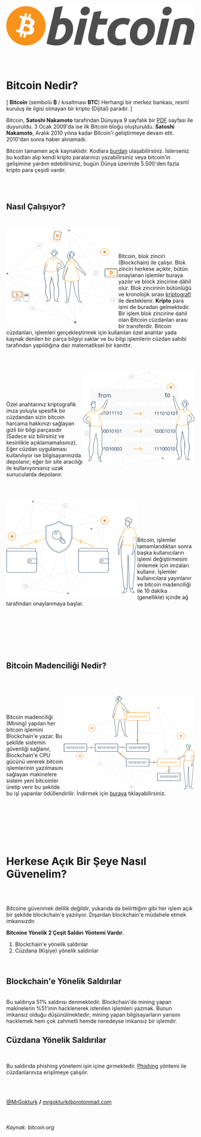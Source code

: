 <br/>
<br/>

![logo](https://github.com/MrGokturk/bitcoin-nedir/blob/space/images/logo.png)  <br/>

<br/>
<br/>

# Bitcoin Nedir? 

 [ **Bitcoin** (sembolü **₿** / kısaltması **BTC**) Herhangi bir merkez bankası, resmî kuruluş ile ilgisi olmayan bir kripto (Dijital) paradır. ] <br/> 

Bitcoin, **Satoshi Nakamoto** tarafından Dünyaya 9 sayfalık bir [PDF](https://bitcoin.org/bitcoin.pdf) sayfası ile duyuruldu. 3 Ocak 2009'da ise ilk Bitcoin bloğu oluşturuldu. **Satoshi Nakamoto**, Aralık 2010 yılına kadar Bitcoin'i geliştirmeye devam etti. 2010'dan sonra haber alınamadı. <br/>


Bitcoin tamamen açık kaynaklıdır. Kodlara [burdan](https://github.com/bitcoin/bitcoin) ulaşabilirsiniz. İsterseniz bu kodları alıp kendi kripto paralarınızı yazabilirsiniz veya bitcoin'in gelişimine yardım edebilirsiniz, bugün Dünya üzerinde 5.500'den fazla kripto para çeşidi vardır. 

<br/>
<br/>

## Nasıl Çalışıyor?

<br/>

<img align="left" width="300" height="250" src="https://github.com/MrGokturk/bitcoin-nedir/blob/space/images/new-user.png"> <br/>

<br/>

Bitcoin, blok zinciri (Blockchain) ile çalışır. Blok zinciri herkese açıktır, bütün onaylanan işlemler buraya yazılır ve block zincirine dâhil olur. Blok zincirinin bütünlüğü ve kronolojik sırası 
[kriptografi](https://tr.wikipedia.org/wiki/Kriptografi) ile desteklenir. **Kripto** para ismi de buradan gelmektedir. Bir işlem blok zincirine dahil olan Bitcoin cüzdanları arası bir transferdir. Bitcoin cüzdanları, işlemleri gerçekleştirmek için kullanılan özel anahtar yada kaynak denilen bir parça bilgiyi saklar ve bu bilgi işlemlerin cüzdan sahibi tarafından yapıldığına dair matematiksel bir kanıttır.  <br/>

 <br/>
 <br/>

<img align="right" width="300" height="250" src="https://github.com/MrGokturk/bitcoin-nedir/blob/space/images/blockchain.png"> <br/>

 <br/>
 <br/>

Özel anahtarınız kriptografik imza yoluyla spesifik bir cüzdandan sizin bitcoin harcama hakkınızı sağlayan gizli bir bilgi parçasıdır (Sadece siz bilirsiniz ve kesinlikle açıklamamalısınız). Eğer cüzdan uygulaması kullanılıyor ise bilgisayarınızda depolanır; eğer bir site aracılığı ile kullanıyorsanız uzak sunucularda depolanır.

 <br/>
 <br/>

<img align="left" width="350" height="250" src="https://github.com/MrGokturk/bitcoin-nedir/blob/space/images/private-keys.png"> <br/>

 <br/>
 <br/>
 <br/>

Bitcoin, işlemler tamamlandıktan sonra başka kullanıcıların işlemi değiştirmesini önlemek için imzaları kullanır. İşlemler kullanıcılara yayınlanır ve bitcoin madenciliği ile 10 dakika (genellikle) içinde ağ tarafından onaylanmaya başlar. <br/>

 <br/>
 <br/>
 <br/>
 <br/>
 <br/>
 <br/>

## Bitcoin Madenciliği Nedir? 

 <br/>
 <br/>
 <br/>

<img align="right" width="350" height="250" src="https://github.com/MrGokturk/bitcoin-nedir/blob/space/images/mining.png"> 

<br/>
<br/>

Bitcoin madenciliği (Mining) yapılan her bitcoin işlemini Blockchain'e yazar. Bu şekilde sistemin güvenliği sağlanır, Blockchain'e CPU gücünü vererek bitcoin işlemlerinin yazılmasını sağlayan makinelere sistem yeni bitcoinler üretip verir bu şekilde bu işi yapanlar ödüllendirilir. İndirmek için [buraya](https://bitcoin.org/tr/indir) tıklayabilirsiniz.

<br/>
<br/>
<br/>
<br/>
<br/>
<br/>

# Herkese Açık Bir Şeye Nasıl Güvenelim?

<br/>
<br/>

Bitcoine güvenmek delilik değildir, yukarıda da belirttiğim gibi her işlem açık bir şekilde blockchain'e yazılıyor. Dışardan blockchain'e müdahele etmek imkansızdır. <br/>

**Bitcoine Yönelik 2 Çeşit Saldırı Yöntemi Vardır.** <br/>
1. Blockchain'e yönelik saldırılar
2. Cüzdana (Kişiye) yönelik saldırılar

<br/>

## Blockchain'e Yönelik Saldırılar
<br/>
Bu saldırıya 51% saldırısı denmektedir. Blockchain'de mining yapan makinelerin %51'inin hacklenerek istenilen işlemleri yazmak. Bunun imkansız olduğu düşünülmektedir; mining yapan bilgisayarların yarısını hacklemek hem çok zahmetli hemde neredeyse imkansız bir işlemdir. <br/>

## Cüzdana Yönelik Saldırılar 

<br/>

Bu saldırıda phishing yönetemi işin içine girmektedir. [Phishing](https://tr.wikipedia.org/wiki/Yemleme) yöntemi ile cüzdanlarınıza erişilmeye çalışılır. <br/>

<br/>
<br/>

[@MrGokturk](https://github.com/MrGokturk) **/** [mrgokturk@protonmail.com](mailto:mrgokturk@protonmail.com) <br/>

<br/>

###### Kaynak: bitcoin.org

